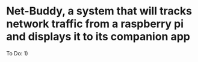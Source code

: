 # Net-Buddy, a system that will tracks network traffic from a raspberry pi and displays it to its companion app


To Do:
1) 
